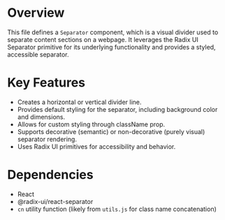 # Overview

This file defines a `Separator` component, which is a visual divider used to separate content sections on a webpage. It leverages the Radix UI Separator primitive for its underlying functionality and provides a styled, accessible separator.

# Key Features

-   Creates a horizontal or vertical divider line.
-   Provides default styling for the separator, including background color and dimensions.
-   Allows for custom styling through className prop.
-   Supports decorative (semantic) or non-decorative (purely visual) separator rendering.
-   Uses Radix UI primitives for accessibility and behavior.

# Dependencies

-   React
-   @radix-ui/react-separator
-   `cn` utility function (likely from `utils.js` for class name concatenation)
